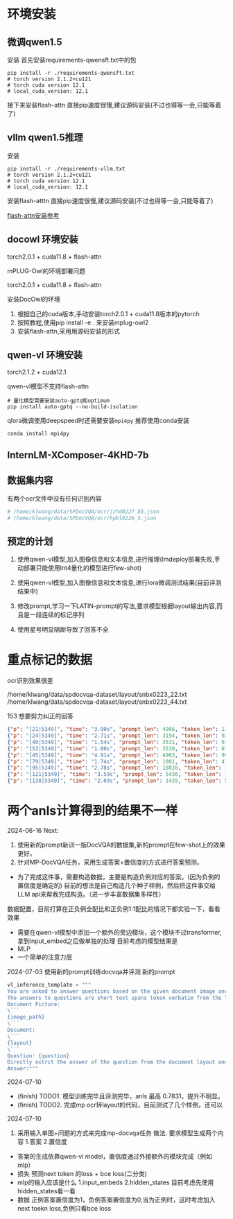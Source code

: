 
# 环境安装

## 微调qwen1.5

安装
首先安装requirements-qwensft.txt中的包
```shell
pip install -r ./requirements-qwensft.txt
# torch version 2.1.2+cu121
# torch cuda version 12.1
# local_cuda_version: 12.1
```
接下来安装flash-attn
直接pip速度很慢,建议源码安装(不过也得等一会,只能等着了)

## vllm qwen1.5推理

安装
```shell
pip install -r ./requirements-vllm.txt
# torch version 2.1.2+cu121
# torch cuda version 12.1
# local_cuda_version: 12.1
```


安装flash-atttn
直接pip速度很慢,建议源码安装(不过也得等一会,只能等着了)

[flash-attn安装参考](https://zhuanlan.zhihu.com/p/655077866)  

## docowl 环境安装

torch2.0.1 + cuda11.8 + flash-attn

mPLUG-Owl的环境部署问题

torch2.0.1 + cuda11.8 + flash-attn

安装DocOwl的环境
1. 根据自己的cuda版本,手动安装torch2.0.1 + cuda11.8版本的pytorch
2. 按照教程,使用pip install -e . 来安装mplug-owl2
3. 安装flash-attn,采用用源码安装的形式

## qwen-vl 环境安装

torch2.1.2 + cuda12.1

qwen-vl模型不支持flash-attn

```shell
# 量化模型需要安装auto-gptq和optimum
pip install auto-gptq --no-build-isolation
```

qlora微调使用deepspeed时还需要安装`mpi4py`
推荐使用conda安装
```shell
conda install mpi4py
```

## InternLM-XComposer-4KHD-7b

## 数据集内容

有两个ocr文件中没有任何识别内容
```python
# /home/klwang/data/SPDocVQA/ocr/jzhd0227_85.json
# /home/klwang/data/SPDocVQA/ocr/hpbl0226_5.json
```

## 预定的计划

1. 使用qwen-vl模型,加入图像信息和文本信息,进行推理(lmdeploy部署失败,手动部署只能使用Int4量化的模型进行few-shot)
2. 使用qwen-vl模型,加入图像信息和文本信息,进行lora微调测试结果(目前评测结果中)
3. 修改prompt,学习一下LATIN-prompt的写法,要求模型根据layout输出内容,而且是一段连续的标记序列

4. 使用星号明显隔断导致了回答不全
# 重点标记的数据

ocr识别效果很差

/home/klwang/data/spdocvqa-dataset/layout/snbx0223_22.txt
/home/klwang/data/spdocvqa-dataset/layout/snbx0223_44.txt



153
想要努力纠正的回答
```json
{"p": "[21|5349]", "time": "3.90s", "prompt_len": 4966, "token_len": 1156, "image_path": "/home/klwang/data/spdocvqa-dataset/images/ylvj0223_21.png", "ocr_path": "/home/klwang/data/spdocvqa-dataset/layout/ylvj0223_21.txt", "question": "What is the name of the company?", "response": "CIGFIL LIMITED, CHENNAI", "answers": ["cigfil limited", "CIGFIL LIMITED"]}
{"p": "[24|5349]", "time": "2.71s", "prompt_len": 3194, "token_len": 922, "image_path": "/home/klwang/data/spdocvqa-dataset/images/txpp0227_10.png", "ocr_path": "/home/klwang/data/spdocvqa-dataset/layout/txpp0227_10.txt", "question": "What time is “introductory remarks” session?", "response": "11:39 to", "answers": ["11:39 to 11:44 a.m.", "11.39 to 11.44 a.m."]}
{"p": "[40|5349]", "time": "1.54s", "prompt_len": 3531, "token_len": 673, "image_path": "/home/klwang/data/spdocvqa-dataset/images/psyn0081_30.png", "ocr_path": "/home/klwang/data/spdocvqa-dataset/layout/psyn0081_30.txt", "question": "What percentage of non-smokers feel the need to restore romance and mystery to modern life?", "response": "61", "answers": ["57", "57%"]}
{"p": "[53|5349]", "time": "1.80s", "prompt_len": 3530, "token_len": 675, "image_path": "/home/klwang/data/spdocvqa-dataset/images/psyn0081_30.png", "ocr_path": "/home/klwang/data/spdocvqa-dataset/layout/psyn0081_30.txt", "question": "What percentage of non-smokers feel there should be less emphasis on money in our seciety?", "response": "80%", "answers": ["82%", "82"]}
{"p": "[45|5349]", "time": "4.91s", "prompt_len": 4903, "token_len": 995, "image_path": "/home/klwang/data/spdocvqa-dataset/images/snbx0223_4.png", "ocr_path": "/home/klwang/data/spdocvqa-dataset/layout/snbx0223_4.txt", "question": "Name the 4 significant personal care brands of ITC?", "response": "Wills, Vivel and Superia, Essenza Di Wills", "answers": ["Essenza Di Wills, Fiama Di Wills, Vivel and Superia"]}
{"p": "[79|5349]", "time": "1.74s", "prompt_len": 1001, "token_len": 474, "image_path": "/home/klwang/data/spdocvqa-dataset/images/snbx0223_19.png", "ocr_path": "/home/klwang/data/spdocvqa-dataset/layout/snbx0223_19.txt", "question": "What is the name on the building in the last picture?", "response": "ITC Limited", "answers": ["itc", "ITC"]}
{"p": "[95|5349]", "time": "2.78s", "prompt_len": 18828, "token_len": 1005, "image_path": "/home/klwang/data/spdocvqa-dataset/images/sxvg0227_1.png", "ocr_path": "/home/klwang/data/spdocvqa-dataset/layout/sxvg0227_1.txt", "question": "Where is the meeting of the steering committee planned at ?", "response": "Holiday Inn downtown, Jefferson City", "answers": ["Holiday Inn Downtown , Jefferson City , Missouri", "Holiday Inn Downtown, Jefferson City, Missouri", "Holiday Inn Downtown"]}
{"p": "[121|5349]", "time": "3.59s", "prompt_len": 5436, "token_len": 1040, "image_path": "/home/klwang/data/spdocvqa-dataset/images/snbx0223_15.png", "ocr_path": "/home/klwang/data/spdocvqa-dataset/layout/snbx0223_15.txt", "question": "Which ITC Brand has 'Liquid Crystal Freezing Technology'?", "response": "Sunfeast Yippee! Noodles", "answers": ["Fiama Di Wills"]}
{"p": "[138|5349]", "time": "2.03s", "prompt_len": 1435, "token_len": 507, "image_path": "/home/klwang/data/spdocvqa-dataset/images/hqgb0228_1.png", "ocr_path": "/home/klwang/data/spdocvqa-dataset/layout/hqgb0228_1.txt", "question": "What is the year of publication ?", "response": "1969", "answers": ["1971"]}
```

# 两个anls计算得到的结果不一样

2024-06-16
Next:
1. 使用新的prompt新训一版DocVQA的数据集,新的prompt在few-shot上的效果更好。
2. 针对MP-DocVQA任务，采用生成答案+置信度的方式进行答案预测。

- 为了完成这件事，需要构造数据，主要是构造负例对应的答案。(因为负例的置信度是确定的)
目前的想法是自己构造几个种子样例，然后把这件事交给LLM api来帮我完成构造。（进一步丰富数据集多样性）

数据配置，目前打算在正负例全配比和正负例1:1配比的情况下都实验一下，看看效果
- 需要在qwen-vl模型中添加一个额外的旁边模块，这个模块不过transformer,拿到input_embed之后做单独的处理
目前考虑的模型结果是
- MLP
- 一个简单的注意力层


2024-07-03
使用新的prompt训练docvqa并评测
新的prompt

```python
vl_inference_template = """
You are asked to answer questions based on the given document image and its corresponding string layout. The layout and image is included by "```".
The answers to questions are short text spans token verbatim from the layout or image.This means answers comprise a set of contiguous text tokens present in the layout or image.
Document Picture:
\```
{image_path}
\```
Document:
\```
{layout}
\```
Question: {question}
Directly extrct the answer of the question from the document layout and image with as few words as possible.
Answer:"""
```
2024-07-10  
- (finish) TODO1. 模型训练完毕且评测完毕，anls 最高 0.7831，提升不明显。
- (finish) TODO2. 完成mp ocr转layout的代码，目前测试了几个样例，还可以

2024-07-10
1. 采用输入单图+问题的方式来完成mp-docvqa任务
做法. 要求模型生成两个内容 1.答案 2.置信度
- 答案的生成依靠qwen-vl model，置信度通过外接额外的模块完成（例如 mlp）
- 损失 预测next token 的loss + bce loss(二分类)
- mlp的输入应该是什么 1.input_embeds 2.hidden_states 目前考虑先使用hidden_states看一看
- 数据 正例答案置信度为1，负例答案置信度为0,当为正例时，这时考虑加入next toekn loss,负例只看bce loss

